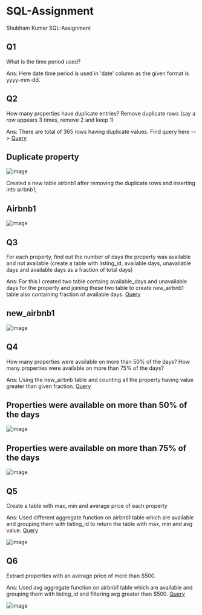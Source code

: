 # SQL-Assignment
Shubham Kumar SQL-Assignment


## Q1 
What is the time period used?

Ans: Here date time period is used in 'date' column as the given format is yyyy-mm-dd.


## Q2
How many properties have duplicate entries? Remove duplicate rows (say a row appears 3 times, remove 2 and keep 1)

Ans: There are total of 365 rows having duplicate values.
Find query here --> [Query](https://github.com/Shubham-Sigmoid044/SQL-Assignment/blob/main/q2-duplicate.sql)

## Duplicate property
![image](https://user-images.githubusercontent.com/98617328/151655499-4801c3ce-f16c-41d2-93b1-0ab34d6f1ab0.png)

Created a new table airbnb1 after removing the duplicate rows and inserting into airbnb1;

## Airbnb1
![image](https://user-images.githubusercontent.com/98617328/151655632-9ad0971a-74e0-4705-be41-b156ce81ee11.png)



## Q3
For each property, find out the number of days the property was available and not available (create a table with listing_id, available days, unavailable days and available days as a fraction of total days)

Ans: For this I created two table containg available_days and unavailable days for the property and joining these two table to create new_airbnb1 table also containing fraction of available days. [Query](https://github.com/Shubham-Sigmoid044/SQL-Assignment/blob/main/q3-available_days.sql)

## new_airbnb1
![image](https://user-images.githubusercontent.com/98617328/151656484-a1acc309-9c19-4c45-b3c4-5fa6eee53571.png)


## Q4
How many properties were available on more than 50% of the days? How many properties were available on more than 75% of the days?

Ans: Using the new_airbnb table and counting all the property having value greater than given fraction. [Query](https://github.com/Shubham-Sigmoid044/SQL-Assignment/blob/main/q4.sql)

## Properties were available on more than 50% of the days
![image](https://user-images.githubusercontent.com/98617328/151656700-28a2f197-515c-4b31-8952-34d613d0c5b7.png)

## Properties were available on more than 75% of the days
![image](https://user-images.githubusercontent.com/98617328/151656754-ce8523f9-ad42-411c-9b96-5694cf71e083.png)


## Q5
Create a table with max, min and average price of each property

Ans: Used different aggregate function on airbnb1 table which are available and grouping them with listing_id to return the table with max, min and avg value. [Query](https://github.com/Shubham-Sigmoid044/SQL-Assignment/blob/main/q5-min-max-avg.sql)

![image](https://user-images.githubusercontent.com/98617328/151656828-da5cd324-51c6-4cf9-9a47-faa701289bb0.png)

## Q6
Extract properties with an average price of more than $500.

Ans: Used avg aggregate function on airbnb1 table which are available and grouping them with listing_id and filtering avg greater than $500. [Query](https://github.com/Shubham-Sigmoid044/SQL-Assignment/blob/main/q6.sql)

![image](https://user-images.githubusercontent.com/98617328/151656874-cb6fbfc6-1d96-4bbd-b64b-e644c8ceeb7c.png)


